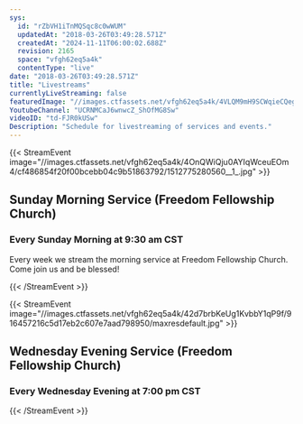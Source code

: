 ```yaml
---
sys:
  id: "rZbVH1iTnMQSqc8c0wWUM"
  updatedAt: "2018-03-26T03:49:28.571Z"
  createdAt: "2024-11-11T06:00:02.688Z"
  revision: 2165
  space: "vfgh62eq5a4k"
  contentType: "live"
date: "2018-03-26T03:49:28.571Z"
title: "Livestreams"
currentlyLiveStreaming: false
featuredImage: "//images.ctfassets.net/vfgh62eq5a4k/4VLQM9mH9SCWqieCQegGwO/e0033ce2e047c6583601b1a4c39790b9/pastor_cris_preaching.jpg"
YoutubeChannel: "UCRNMCaJ6wnwcZ_ShOfMG8Sw"
videoID: "td-FJR0kUSw"
Description: "Schedule for livestreaming of services and events."
---
```


{{< StreamEvent image="//images.ctfassets.net/vfgh62eq5a4k/4OnQWiQju0AYIqWceuEOm4/cf486854f20f00bcebb04c9b51863792/1512775280560__1_.jpg" >}}
## Sunday Morning Service (Freedom Fellowship Church)

### Every Sunday Morning at 9:30 am CST

Every week we stream the morning service at Freedom Fellowship Church. Come join us and be blessed!

{{< /StreamEvent >}}

<!-- {{< StreamEvent image="//images.ctfassets.net/vfgh62eq5a4k/42d7brbKeUg1KvbbY1qP9f/916457216c5d17eb2c607e7aad798950/maxresdefault.jpg" >}}

## Sunday Evening Service (Freedom Fellowship Church)

### Every Sunday Evening at 7:00 pm CST
{{< /StreamEvent >}} -->

{{< StreamEvent image="//images.ctfassets.net/vfgh62eq5a4k/42d7brbKeUg1KvbbY1qP9f/916457216c5d17eb2c607e7aad798950/maxresdefault.jpg" >}}

## Wednesday Evening Service (Freedom Fellowship Church)

### Every Wednesday Evening at 7:00 pm CST

{{< /StreamEvent >}}